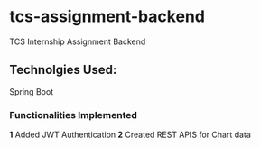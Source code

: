 # tcs-assignment-backend
TCS Internship Assignment Backend
## Technolgies Used:
 Spring Boot
 
 ### Functionalities Implemented
 **1** Added JWT Authentication
 **2** Created REST APIS for Chart data
 
